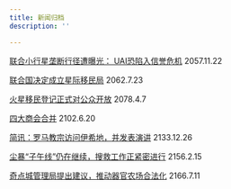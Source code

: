 ```yaml
---
title: 新闻归档
description: ''

---
```

[联合小行星垄断行径遭曝光： UAI恐陷入信誉危机](https://starspress.org/news/m-571122/ "联合小行星垄断行径遭曝光： UAI恐陷入信誉危机") 2057.11.22  
   
[联合国决定成立星际移民局](https://starspress.org/news/m-620723/ "联合国决定成立星际移民局")  2062.7.23  
   
[火星移民登记正式对公众开放](http://starspress.org/news/m-780407) 2078.4.7  
   
[四大商会合并](http://starspress.org/news/m-020620) 2102.6.20  
   
[简讯：罗马教宗访问伊希地，并发表演讲](http://starspress.org/news/b-331226) 2133.12.26  
   
[尘暴“子午线”仍在继续，搜救工作正紧密进行](http://starspress.org/news/m-560215) 2156.2.15  
   
[奇点城管理局提出建议，推动器官农场合法化](http://starspress.org/news/m-660711) 2166.7.11  
   
